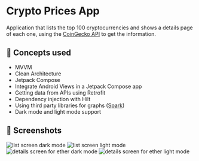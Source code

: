 # Crypto Prices App

Application that lists the top 100 cryptocurrencies and shows a details page of each one, using the [CoinGecko API](https://www.coingecko.com/en/api) to get the information.

## 🧠 Concepts used

- MVVM
- Clean Architecture
- Jetpack Compose
- Integrate Android Views in a Jetpack Compose app
- Getting data from APIs using Retrofit
- Dependency injection with Hilt
- Using third party libraries for graphs ([Spark](https://github.com/robinhood/spark))
- Dark mode and light mode support

## 📸 Screenshots

![list screen dark mode](images/cryptoAppListDark.png) ![list screen light mode](images/cryptoAppListLight.png)
![details screen for ether dark mode](images/cryptoAppDetailsDark.png)
![details screen for ether light mode](images/cryptoAppDetailsLight.png)
